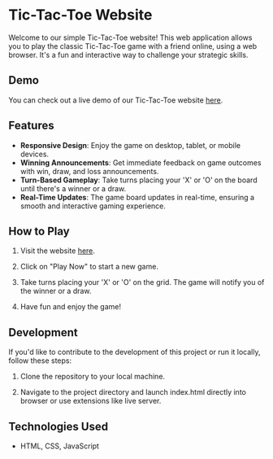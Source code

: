 # Tic-Tac-Toe Website

Welcome to our simple Tic-Tac-Toe website! This web application allows you to play the classic Tic-Tac-Toe game with a friend online, using a web browser. It's a fun and interactive way to challenge your strategic skills.

## Demo

You can check out a live demo of our Tic-Tac-Toe website [here](https://tictactoebyshreyas.web.app/).

## Features

- **Responsive Design**: Enjoy the game on desktop, tablet, or mobile devices.
- **Winning Announcements**: Get immediate feedback on game outcomes with win, draw, and loss announcements.
- **Turn-Based Gameplay**: Take turns placing your 'X' or 'O' on the board until there's a winner or a draw.
- **Real-Time Updates**: The game board updates in real-time, ensuring a smooth and interactive gaming experience.

## How to Play

1. Visit the website [here](https://tictactoebyshreyas.web.app/).

2. Click on "Play Now" to start a new game.

3. Take turns placing your 'X' or 'O' on the grid. The game will notify you of the winner or a draw.

4. Have fun and enjoy the game!

## Development

If you'd like to contribute to the development of this project or run it locally, follow these steps:

1. Clone the repository to your local machine.

2. Navigate to the project directory and launch index.html directly into browser or use extensions like live server.

## Technologies Used

- HTML, CSS, JavaScript

